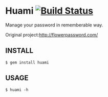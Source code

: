 Huami [![Build Status](https://secure.travis-ci.org/yesmeck/huami.rb.png?branch=master)](http://travis-ci.org/yesmeck/huami.rb)
===============

Manage your password in rememberable way.

Original project:http://flowerpassword.com/

INSTALL
--------

    $ gem install huami

USAGE
------

    $ huami -h

